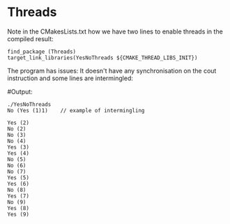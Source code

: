 # Threads

Note in the CMakesLists.txt how we have two lines to enable threads in the
compiled result:

```
find_package (Threads)
target_link_libraries(YesNoThreads ${CMAKE_THREAD_LIBS_INIT})
```

The program has issues: It doesn't have any synchronisation on the cout
instruction and some lines are intermingled:

#Output:

```
./YesNoThreads
No (Yes (1)1)    // example of intermingling

Yes (2)
No (2)
No (3)
No (4)
Yes (3)
Yes (4)
No (5)
No (6)
No (7)
Yes (5)
Yes (6)
No (8)
Yes (7)
No (9)
Yes (8)
Yes (9)
```
